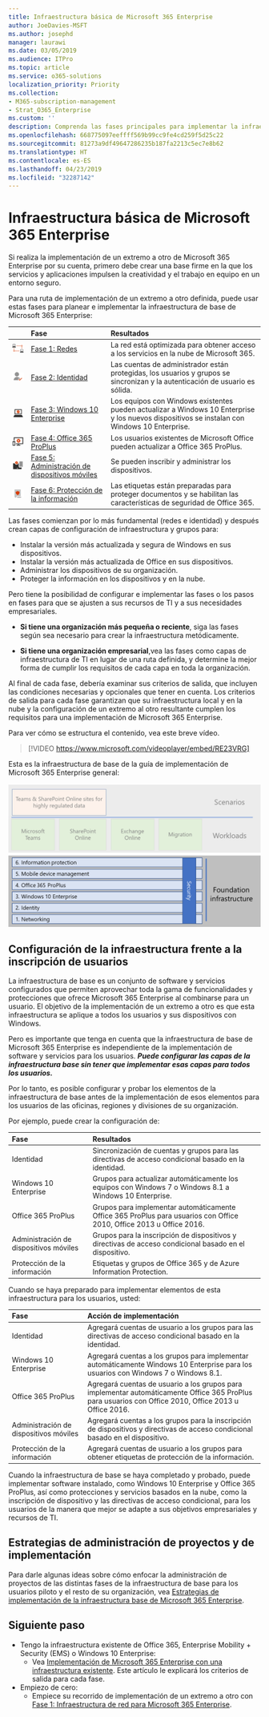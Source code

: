 ```yaml
---
title: Infraestructura básica de Microsoft 365 Enterprise
author: JoeDavies-MSFT
ms.author: josephd
manager: laurawi
ms.date: 03/05/2019
ms.audience: ITPro
ms.topic: article
ms.service: o365-solutions
localization_priority: Priority
ms.collection:
- M365-subscription-management
- Strat_O365_Enterprise
ms.custom: ''
description: Comprenda las fases principales para implementar la infraestructura básica de Microsoft 365 Enterprise en su organización.
ms.openlocfilehash: 668775097eeffff569b99cc9fe4cd259f5d25c22
ms.sourcegitcommit: 81273a9df49647286235b187fa2213c5ec7e8b62
ms.translationtype: HT
ms.contentlocale: es-ES
ms.lasthandoff: 04/23/2019
ms.locfileid: "32287142"
---
```

# <a name="microsoft-365-enterprise-foundation-infrastructure"></a>Infraestructura básica de Microsoft 365 Enterprise

Si realiza la implementación de un extremo a otro de Microsoft 365 Enterprise por su cuenta, primero debe crear una base firme en la que los servicios y aplicaciones impulsen la creatividad y el trabajo en equipo en un entorno seguro. 

Para una ruta de implementación de un extremo a otro definida, puede usar estas fases para planear e implementar la infraestructura de base de Microsoft 365 Enterprise:

| | Fase | Resultados |
|:-------|:-----|:-----|
|![](./media/deploy-foundation-infrastructure/networking_icon-small.png)|[Fase 1: Redes](networking-infrastructure.md)| La red está optimizada para obtener acceso a los servicios en la nube de Microsoft 365. |
|![](./media/deploy-foundation-infrastructure/identity_icon-small.png)|[Fase 2: Identidad](identity-infrastructure.md)| Las cuentas de administrador están protegidas, los usuarios y grupos se sincronizan y la autenticación de usuario es sólida. |
|![](./media/deploy-foundation-infrastructure/win10enterprise_icon-small.png)|[Fase 3: Windows 10 Enterprise](windows10-infrastructure.md)| Los equipos con Windows existentes pueden actualizar a Windows 10 Enterprise y los nuevos dispositivos se instalan con Windows 10 Enterprise. |
|![](./media/deploy-foundation-infrastructure/O365proplus_icon-small.png)|[Fase 4: Office 365 ProPlus](office365proplus-infrastructure.md)| Los usuarios existentes de Microsoft Office pueden actualizar a Office 365 ProPlus. |
|![](./media/deploy-foundation-infrastructure/mobiledevicemgmt_icon-small.png)|[Fase 5: Administración de dispositivos móviles](mobility-infrastructure.md)| Se pueden inscribir y administrar los dispositivos. |
|![](./media/deploy-foundation-infrastructure/infoprotection_icon-small.png)|[Fase 6: Protección de la información](infoprotect-infrastructure.md)| Las etiquetas están preparadas para proteger documentos y se habilitan las características de seguridad de Office 365. |

Las fases comienzan por lo más fundamental (redes e identidad) y después crean capas de configuración de infraestructura y grupos para:

- Instalar la versión más actualizada y segura de Windows en sus dispositivos.
- Instalar la versión más actualizada de Office en sus dispositivos.
- Administrar los dispositivos de su organización.
- Proteger la información en los dispositivos y en la nube.

Pero tiene la posibilidad de configurar e implementar las fases o los pasos en fases para que se ajusten a sus recursos de TI y a sus necesidades empresariales.

- **Si tiene una organización más pequeña o reciente**, siga las fases según sea necesario para crear la infraestructura metódicamente.

-  **Si tiene una organización empresarial**,vea las fases como capas de infraestructura de TI en lugar de una ruta definida, y determine la mejor forma de cumplir los requisitos de cada capa en toda la organización.

Al final de cada fase, debería examinar sus criterios de salida, que incluyen las condiciones necesarias y opcionales que tener en cuenta. Los criterios de salida para cada fase garantizan que su infraestructura local y en la nube y la configuración de un extremo al otro resultante cumplen los requisitos para una implementación de Microsoft 365 Enterprise.

Para ver cómo se estructura el contenido, vea este breve vídeo.

> [!VIDEO https://www.microsoft.com/videoplayer/embed/RE23VRG]

Esta es la infraestructura de base de la guía de implementación de Microsoft 365 Enterprise general:

![](./media/deploy-foundation-infrastructure/m365-deploy-content-arch-foundation.png)

## <a name="infrastructure-configuration-vs-user-rollout"></a>Configuración de la infraestructura frente a la inscripción de usuarios

La infraestructura de base es un conjunto de software y servicios configurados que permiten aprovechar toda la gama de funcionalidades y protecciones que ofrece Microsoft 365 Enterprise al combinarse para un usuario. El objetivo de la implementación de un extremo a otro es que esta infraestructura se aplique a todos los usuarios y sus dispositivos con Windows. 

Pero es importante que tenga en cuenta que la infraestructura de base de Microsoft 365 Enterprise es independiente de la implementación de software y servicios para los usuarios. ***Puede configurar las capas de la infraestructura base sin tener que implementar esas capas para todos los usuarios.***

Por lo tanto, es posible configurar y probar los elementos de la infraestructura de base antes de la implementación de esos elementos para los usuarios de las oficinas, regiones y divisiones de su organización.

Por ejemplo, puede crear la configuración de:

| Fase | Resultados |
|:-------|:-----|
| Identidad | Sincronización de cuentas y grupos para las directivas de acceso condicional basado en la identidad. |
| Windows 10 Enterprise | Grupos para actualizar automáticamente los equipos con Windows 7 o Windows 8.1 a Windows 10 Enterprise. |
| Office 365 ProPlus | Grupos para implementar automáticamente Office 365 ProPlus para usuarios con Office 2010, Office 2013 u Office 2016. |
| Administración de dispositivos móviles | Grupos para la inscripción de dispositivos y directivas de acceso condicional basado en el dispositivo. |
| Protección de la información | Etiquetas y grupos de Office 365 y de Azure Information Protection. |

Cuando se haya preparado para implementar elementos de esta infraestructura para los usuarios, usted:

| Fase | Acción de implementación |
|:-------|:-----|
| Identidad | Agregará cuentas de usuario a los grupos para las directivas de acceso condicional basado en la identidad. |
| Windows 10 Enterprise | Agregará cuentas a los grupos para implementar automáticamente Windows 10 Enterprise para los usuarios con Windows 7 o Windows 8.1. |
| Office 365 ProPlus | Agregará cuentas de usuario a los grupos para implementar automáticamente Office 365 ProPlus para usuarios con Office 2010, Office 2013 u Office 2016. |
| Administración de dispositivos móviles | Agregará cuentas a los grupos para la inscripción de dispositivos y directivas de acceso condicional basado en el dispositivo. |
| Protección de la información | Agregará cuentas de usuario a los grupos para obtener etiquetas de protección de la información. |

Cuando la infraestructura de base se haya completado y probado, puede implementar software instalado, como Windows 10 Enterprise y Office 365 ProPlus, así como protecciones y servicios basados en la nube, como la inscripción de dispositivo y las directivas de acceso condicional, para los usuarios de la manera que mejor se adapte a sus objetivos empresariales y recursos de TI.

## <a name="deployment-and-project-management-strategies"></a>Estrategias de administración de proyectos y de implementación

Para darle algunas ideas sobre cómo enfocar la administración de proyectos de las distintas fases de la infraestructura de base para los usuarios piloto y el resto de su organización, vea [Estrategias de implementación de la infraestructura base de Microsoft 365 Enterprise](deployment-strategies-microsoft-365-enterprise.md).


## <a name="next-step"></a>Siguiente paso

- Tengo la infraestructura existente de Office 365, Enterprise Mobility + Security (EMS) o Windows 10 Enterprise:
  - Vea [Implementación de Microsoft 365 Enterprise con una infraestructura existente](deploy-with-existing-infrastructure.md). Este artículo le explicará los criterios de salida para cada fase.
- Empiezo de cero: 
   - Empiece su recorrido de implementación de un extremo a otro con [Fase 1: Infraestructura de red para Microsoft 365 Enterprise](networking-infrastructure.md).

